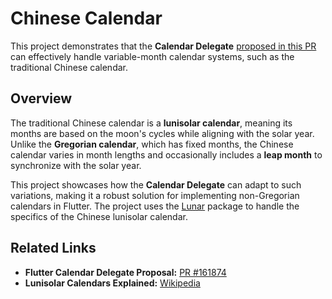 # Chinese Calendar

This project demonstrates that the **Calendar Delegate** [proposed in this PR](https://github.com/flutter/flutter/pull/161874) can effectively handle variable-month calendar systems, such as the traditional Chinese calendar.

## Overview

The traditional Chinese calendar is a **lunisolar calendar**, meaning its months are based on the moon's cycles while aligning with the solar year.
Unlike the **Gregorian calendar**, which has fixed months, the Chinese calendar varies in month lengths and occasionally includes a **leap month** to synchronize with the solar year.

This project showcases how the **Calendar Delegate** can adapt to such variations, making it a robust solution for implementing non-Gregorian calendars in Flutter. 
The project uses the [Lunar](https://pub.dev/packages/lunar) package to handle the specifics of the Chinese lunisolar calendar.


## Related Links

- **Flutter Calendar Delegate Proposal:** [PR #161874](https://github.com/flutter/flutter/pull/161874)
- **Lunisolar Calendars Explained:** [Wikipedia](https://en.wikipedia.org/wiki/Lunisolar_calendar)
